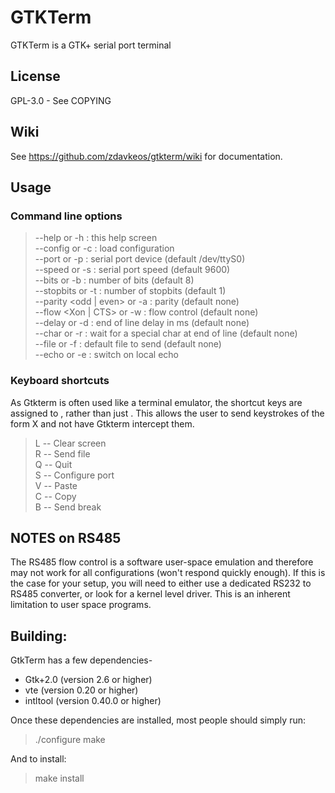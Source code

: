 # GTKTerm

GTKTerm is a GTK+ serial port terminal

## License

GPL-3.0 - See COPYING

## Wiki

See https://github.com/zdavkeos/gtkterm/wiki for documentation.

## Usage

### Command line options

> --help or -h : this help screen  
> --config <configuration> or -c : load configuration  
> --port <device> or -p : serial port device (default /dev/ttyS0)  
> --speed <speed> or -s : serial port speed (default 9600)  
> --bits <bits> or -b : number of bits (default 8)  
> --stopbits <stopbits> or -t : number of stopbits (default 1)  
> --parity <odd | even> or -a : parity (default none)  
> --flow <Xon | CTS> or -w : flow control (default none)  
> --delay <ms> or -d : end of line delay in ms (default none)  
> --char <char> or -r : wait for a special char at end of line (default none)  
> --file <filename> or -f : default file to send (default none)  
> --echo or -e : switch on local echo

### Keyboard shortcuts

As Gtkterm is often used like a terminal emulator, the shortcut keys
are assigned to <ctrl><shift>, rather than just <ctrl>.  This allows
the user to send keystrokes of the form <ctrl>X and not have Gtkterm
intercept them.

> <ctrl><shift>L -- Clear screen  
> <ctrl><shift>R -- Send file  
> <ctrl><shift>Q -- Quit  
> <ctrl><shift>S -- Configure port  
> <ctrl><shift>V -- Paste  
> <ctrl><shift>C -- Copy  
> <ctrl>B	 -- Send break  

## NOTES on RS485

The RS485 flow control is a software user-space emulation and
therefore may not work for all configurations (won't respond quickly
enough).  If this is the case for your setup, you will need to either
use a dedicated RS232 to RS485 converter, or look for a kernel level
driver.  This is an inherent limitation to user space programs.

## Building:

GtkTerm has a few dependencies-

* Gtk+2.0 (version 2.6 or higher)
* vte (version 0.20 or higher)
* intltool (version 0.40.0 or higher)

Once these dependencies are installed, most people should simply run:

> ./configure
>  make

And to install:

> make install
